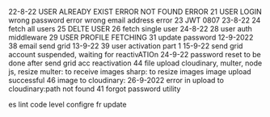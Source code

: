 22-8-22
USER ALREADY EXIST ERROR
NOT FOUND ERROR
21 USER LOGIN
wrong password error
wrong email address error
23 JWT 0807
23-8-22
24 fetch all users
25 DELTE USER
26 fetch single user
24-8-22
28 user auth middleware
29 USER PROFILE FETCHING
31 update password
12-9-2022
38 email send grid
13-9-22
39 user activation part 1
15-9-22
send grid account suspended, waiting for reactivATIOn
24-9-22
password reset to be done after send grid acc reactivation
44 file upload cloudinary, multer, node js, resize
multer: to receive images
sharp: to resize images
image upload successful
46 image to cloudinary: 
26-9-2022
error in upload to cloudinary:path not found
41 forgot password utility








es lint code level configre
fr update




